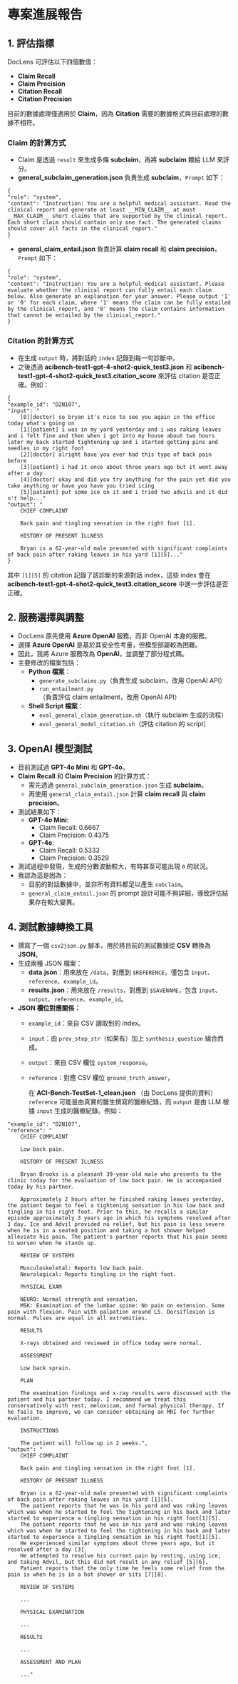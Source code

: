 # 專案進展報告

## 1. 評估指標

DocLens 可評估以下四個數值：

- **Claim Recall**
- **Claim Precision**
- **Citation Recall**
- **Citation Precision**

目前的數據處理僅適用於 **Claim**，因為 **Citation** 需要的數據格式與目前處理的數據不相符。

### Claim 的計算方式
- Claim 是透過 `result` 來生成多條 **subclaim**，再將 **subclaim** 餵給 LLM 來評分。
- **general_subclaim_generation.json** 負責生成 **subclaim**，`Prompt` 如下：
```
{
"role": "system",
"content": "Instruction: You are a helpful medical assistant. Read the clinical report and generate at least __MIN_CLAIM__ at most __MAX_CLAIM__ short claims that are supported by the clinical report. Each short claim should contain only one fact. The generated claims should cover all facts in the clinical report."
}
```
- **general_claim_entail.json** 負責計算 **claim recall** 和 **claim precision**，`Prompt` 如下：
```
{
"role": "system",
"content": "Instruction: You are a helpful medical assistant. Please evaluate whether the clinical report can fully entail each claim below. Also generate an explanation for your answer. Please output '1' or '0' for each claim, where '1' means the claim can be fully entailed by the clinical_report, and '0' means the claim contains information that cannot be entailed by the clinical_report."
}
```

### Citation 的計算方式
- 在生成 `output` 時，將對話的 `index` 記錄到每一句診斷中。
- 之後透過 **acibench-test1-gpt-4-shot2-quick_test3.json** 和 **acibench-test1-gpt-4-shot2-quick_test3.citation_score** 來評估 citation 是否正確。例如：

```
{
"example_id": "D2N107",
"input": "
    [0][doctor] so bryan it's nice to see you again in the office today what's going on
    [1][patient] i was in my yard yesterday and i was raking leaves and i felt fine and then when i got into my house about two hours later my back started tightening up and i started getting pins and needles in my right foot
    [2][doctor] alright have you ever had this type of back pain before
    [3][patient] i had it once about three years ago but it went away after a day
    [4][doctor] okay and did you try anything for the pain yet did you take anything or have you have you tried icing
    [5][patient] put some ice on it and i tried two advils and it did n't help..."
"output": "
    CHIEF COMPLAINT

    Back pain and tingling sensation in the right foot [1].

    HISTORY OF PRESENT ILLNESS

    Bryan is a 62-year-old male presented with significant complaints of back pain after raking leaves in his yard [1][5]..."
}
```

其中 `[1][5]` 的 citation 記錄了該診斷的來源對話 index，這些 index 會在 **acibench-test1-gpt-4-shot2-quick_test3.citation_score** 中進一步評估是否正確。


## 2. 服務選擇與調整

- DocLens 原先使用 **Azure OpenAI** 服務，而非 OpenAI 本身的服務。
- 選擇 **Azure OpenAI** 是基於其安全性考量，但模型部屬較為困難。
- 因此，我將 Azure 服務改為 **OpenAI**，並調整了部分程式碼。
- 主要修改的檔案包括：
  - **Python 檔案**：
    - `generate_subclaims.py`（負責生成 subclaim，改用 OpenAI API）
    - `run_entailment.py`（負責評估 claim entailment，改用 OpenAI API）
  - **Shell Script 檔案**：
    - `eval_general_claim_generation.sh`（執行 subclaim 生成的流程）
    - `eval_general_model_citation.sh`（評估 citation 的 script）


## 3. OpenAI 模型測試

- 目前測試過 **GPT-4o Mini** 和 **GPT-4o**。
- **Claim Recall** 和 **Claim Precision** 的計算方式：
  - 需先透過 `general_subclaim_generation.json` 生成 **subclaim**。
  - 再使用 `general_claim_entail.json` 計算 **claim recall** 與 **claim precision**。
- 測試結果如下：
  - **GPT-4o Mini**:
    - Claim Recall: 0.6667
    - Claim Precision: 0.4375
  - **GPT-4o**:
    - Claim Recall: 0.5333
    - Claim Precision: 0.3529
- 測試過程中發現，生成的分數波動較大，有時甚至可能出現 `0` 的狀況。
- 我認為這是因為：
  - 目前的對話數據中，並非所有資料都足以產生 `subclaim`。
  - `general_claim_entail.json` 的 prompt 設計可能不夠詳細，導致評估結果存在較大變異。


## 4. 測試數據轉換工具

- 撰寫了一個 `csv2json.py` 腳本，用於將目前的測試數據從 **CSV** 轉換為 **JSON**。
- 生成兩種 JSON 檔案：
  - **data.json**：用來放在 `/data`，對應到 `$REFERENCE`，僅包含 `input`、`reference`、`example_id`。
  - **results.json**：用來放在 `/results`，對應到 `$SAVENAME`，包含 `input`、`output`、`reference`、`example_id`。
- **JSON 欄位對應關係：**
  - `example_id`：來自 CSV 讀取到的 index。
  - `input`：由 `prev_step_str`（如果有）加上 `synthesis_question` 組合而成。
  - `output`：來自 CSV 欄位 `system_response`。
  - `reference`：對應 CSV 欄位 `ground_truth_answer`，

    在 **ACI-Bench-TestSet-1\_clean.json** （由 DocLens 提供的資料）`reference` 可能是由真實的醫生撰寫的醫療紀錄，而 `output` 是由 LLM 根據 `input` 生成的醫療紀錄。例如：

```
"example_id": "D2N107",
"reference": "
    CHIEF COMPLAINT
    
    Low back pain.
    
    HISTORY OF PRESENT ILLNESS
    
    Bryan Brooks is a pleasant 39-year-old male who presents to the clinic today for the evaluation of low back pain. He is accompanied today by his partner.
    
    Approximately 2 hours after he finished raking leaves yesterday, the patient began to feel a tightening sensation in his low back and tingling in his right foot. Prior to this, he recalls a similar episode approximately 3 years ago in which his symptoms resolved after 1 day. Ice and Advil provided no relief, but his pain is less severe when he is in a seated position and taking a hot shower helped alleviate his pain. The patient's partner reports that his pain seems to worsen when he stands up.
    
    REVIEW OF SYSTEMS
    
    Musculoskeletal: Reports low back pain.
    Neurological: Reports tingling in the right foot.
    
    PHYSICAL EXAM
    
    NEURO: Normal strength and sensation.
    MSK: Examination of the lumbar spine: No pain on extension. Some pain with flexion. Pain with palpation around L5. Dorsiflexion is normal. Pulses are equal in all extremities.
    
    RESULTS
    
    X-rays obtained and reviewed in office today were normal.
    
    ASSESSMENT
    
    Low back sprain.
    
    PLAN
    
    The examination findings and x-ray results were discussed with the patient and his partner today. I recommend we treat this conservatively with rest, meloxicam, and formal physical therapy. If he fails to improve, we can consider obtaining an MRI for further evaluation.
    
    INSTRUCTIONS
    
    The patient will follow up in 2 weeks.",
"output": "
    CHIEF COMPLAINT
    
    Back pain and tingling sensation in the right foot [1].
    
    HISTORY OF PRESENT ILLNESS
    
    Bryan is a 62-year-old male presented with significant complaints of back pain after raking leaves in his yard [1][5].
    The patient reports that he was in his yard and was raking leaves which was when he started to feel the tightening in his back and later started to experience a tingling sensation in his right foot[1][5].
    The patient reports that he was in his yard and was raking leaves which was when he started to feel the tightening in his back and later started to experience a tingling sensation in his right foot[1][5].
    He experienced similar symptoms about three years ago, but it resolved after a day [3].
    He attempted to resolve his current pain by resting, using ice, and taking Advil, but this did not result in any relief [5][6].
    Patient reports that the only time he feels some relief from the pain is when he is in a hot shower or sits [7][8].
    
    REVIEW OF SYSTEMS
    
    ...
    
    PHYSICAL EXAMINATION
    
    ...
    
    RESULTS
    
    ...
    
    ASSESSMENT AND PLAN
    
    ..."
```

